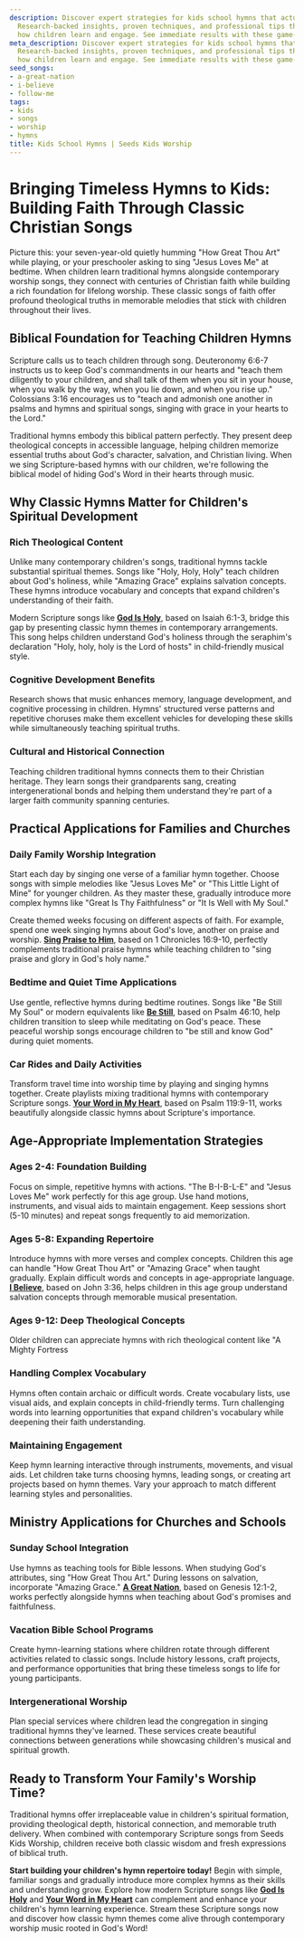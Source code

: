 ```yaml
---
description: Discover expert strategies for kids school hymns that actually work.
  Research-backed insights, proven techniques, and professional tips that transform
  how children learn and engage. See immediate results with these game-changing methods!
meta_description: Discover expert strategies for kids school hymns that actually work.
  Research-backed insights, proven techniques, and professional tips that transform
  how children learn and engage. See immediate results with these game-changing methods!
seed_songs:
- a-great-nation
- i-believe
- follow-me
tags:
- kids
- songs
- worship
- hymns
title: Kids School Hymns | Seeds Kids Worship
---
```

# Bringing Timeless Hymns to Kids: Building Faith Through Classic Christian Songs

Picture this: your seven-year-old quietly humming "How Great Thou Art" while playing, or your preschooler asking to sing "Jesus Loves Me" at bedtime. When children learn traditional hymns alongside contemporary worship songs, they connect with centuries of Christian faith while building a rich foundation for lifelong worship. These classic songs of faith offer profound theological truths in memorable melodies that stick with children throughout their lives.

## Biblical Foundation for Teaching Children Hymns

Scripture calls us to teach children through song. Deuteronomy 6:6-7 instructs us to keep God's commandments in our hearts and "teach them diligently to your children, and shall talk of them when you sit in your house, when you walk by the way, when you lie down, and when you rise up." Colossians 3:16 encourages us to "teach and admonish one another in psalms and hymns and spiritual songs, singing with grace in your hearts to the Lord."

Traditional hymns embody this biblical pattern perfectly. They present deep theological concepts in accessible language, helping children memorize essential truths about God's character, salvation, and Christian living. When we sing Scripture-based hymns with our children, we're following the biblical model of hiding God's Word in their hearts through music.

## Why Classic Hymns Matter for Children's Spiritual Development

### Rich Theological Content
Unlike many contemporary children's songs, traditional hymns tackle substantial spiritual themes. Songs like "Holy, Holy, Holy" teach children about God's holiness, while "Amazing Grace" explains salvation concepts. These hymns introduce vocabulary and concepts that expand children's understanding of their faith.

Modern Scripture songs like **[God Is Holy](https://seedskidsworship.com/product/god-is-holy-isaiah-611-3/)**, based on Isaiah 6:1-3, bridge this gap by presenting classic hymn themes in contemporary arrangements. This song helps children understand God's holiness through the seraphim's declaration "Holy, holy, holy is the Lord of hosts" in child-friendly musical style.

### Cognitive Development Benefits
Research shows that music enhances memory, language development, and cognitive processing in children. Hymns' structured verse patterns and repetitive choruses make them excellent vehicles for developing these skills while simultaneously teaching spiritual truths.

### Cultural and Historical Connection
Teaching children traditional hymns connects them to their Christian heritage. They learn songs their grandparents sang, creating intergenerational bonds and helping them understand they're part of a larger faith community spanning centuries.

## Practical Applications for Families and Churches

### Daily Family Worship Integration
Start each day by singing one verse of a familiar hymn together. Choose songs with simple melodies like "Jesus Loves Me" or "This Little Light of Mine" for younger children. As they master these, gradually introduce more complex hymns like "Great Is Thy Faithfulness" or "It Is Well with My Soul."

Create themed weeks focusing on different aspects of faith. For example, spend one week singing hymns about God's love, another on praise and worship. **[Sing Praise to Him](https://seedskidsworship.com/product/sing-praise-to-him-1-chronicles-169/)**, based on 1 Chronicles 16:9-10, perfectly complements traditional praise hymns while teaching children to "sing praise and glory in God's holy name."

### Bedtime and Quiet Time Applications
Use gentle, reflective hymns during bedtime routines. Songs like "Be Still My Soul" or modern equivalents like **[Be Still](https://seedskidsworship.com/product/seeds-of-praise-vol-3/)**, based on Psalm 46:10, help children transition to sleep while meditating on God's peace. These peaceful worship songs encourage children to "be still and know God" during quiet moments.

### Car Rides and Daily Activities
Transform travel time into worship time by playing and singing hymns together. Create playlists mixing traditional hymns with contemporary Scripture songs. **[Your Word in My Heart](https://seedskidsworship.com/product/your-word-in-my-heart-psalm-1199-11-2/)**, based on Psalm 119:9-11, works beautifully alongside classic hymns about Scripture's importance.

## Age-Appropriate Implementation Strategies

### Ages 2-4: Foundation Building
Focus on simple, repetitive hymns with actions. "The B-I-B-L-E" and "Jesus Loves Me" work perfectly for this age group. Use hand motions, instruments, and visual aids to maintain engagement. Keep sessions short (5-10 minutes) and repeat songs frequently to aid memorization.

### Ages 5-8: Expanding Repertoire
Introduce hymns with more verses and complex concepts. Children this age can handle "How Great Thou Art" or "Amazing Grace" when taught gradually. Explain difficult words and concepts in age-appropriate language. **[I Believe](https://seedskidsworship.com/product/i-believe-john-336/)**, based on John 3:36, helps children in this age group understand salvation concepts through memorable musical presentation.

### Ages 9-12: Deep Theological Concepts
Older children can appreciate hymns with rich theological content like "A Mighty Fortress

### Handling Complex Vocabulary
Hymns often contain archaic or difficult words. Create vocabulary lists, use visual aids, and explain concepts in child-friendly terms. Turn challenging words into learning opportunities that expand children's vocabulary while deepening their faith understanding.

### Maintaining Engagement
Keep hymn learning interactive through instruments, movements, and visual aids. Let children take turns choosing hymns, leading songs, or creating art projects based on hymn themes. Vary your approach to match different learning styles and personalities.

## Ministry Applications for Churches and Schools

### Sunday School Integration
Use hymns as teaching tools for Bible lessons. When studying God's attributes, sing "How Great Thou Art." During lessons on salvation, incorporate "Amazing Grace." **[A Great Nation](https://seedskidsworship.com/product/a-great-nation-genesis-121-2/)**, based on Genesis 12:1-2, works perfectly alongside hymns when teaching about God's promises and faithfulness.

### Vacation Bible School Programs
Create hymn-learning stations where children rotate through different activities related to classic songs. Include history lessons, craft projects, and performance opportunities that bring these timeless songs to life for young participants.

### Intergenerational Worship
Plan special services where children lead the congregation in singing traditional hymns they've learned. These services create beautiful connections between generations while showcasing children's musical and spiritual growth.

## Ready to Transform Your Family's Worship Time?

Traditional hymns offer irreplaceable value in children's spiritual formation, providing theological depth, historical connection, and memorable truth delivery. When combined with contemporary Scripture songs from Seeds Kids Worship, children receive both classic wisdom and fresh expressions of biblical truth.

**Start building your children's hymn repertoire today!** Begin with simple, familiar songs and gradually introduce more complex hymns as their skills and understanding grow. Explore how modern Scripture songs like **[God Is Holy](https://seedskidsworship.com/product/god-is-holy-isaiah-611-3/)** and **[Your Word in My Heart](https://seedskidsworship.com/product/your-word-in-my-heart-psalm-1199-11-2/)** can complement and enhance your children's hymn learning experience. Stream these Scripture songs now and discover how classic hymn themes come alive through contemporary worship music rooted in God's Word!

<script type="application/ld+json">
{
  "@context": "https://schema.org",
  "@type": "Article",
  "headline": "Kids School Hymns",
  "author": {
    "@type": "Organization",
    "name": "Seeds Kids Worship"
  },
  "publisher": {
    "@type": "Organization",
    "name": "Seeds Kids Worship",
    "logo": {
      "@type": "ImageObject",
      "url": "https://seedskidsworship.com/logo.png"
    }
  },
  "datePublished": "2025-09-05T14:27:14.074967",
  "dateModified": "2025-09-05T14:27:14.074988",
  "description": "Discover expert strategies for kids school hymns that actually work. Research-backed insights, proven techniques, and professional tips that transform how child",
  "mainEntityOfPage": {
    "@type": "WebPage",
    "@id": "https://seedskidsworship.com/activities/kids-school-hymns/"
  }
}
</script>

<script type="application/ld+json">
{
  "@context": "https://schema.org",
  "@type": "Product",
  "name": "A Great Nation",
  "description": "Scripture-based worship song helping children memorize God's promise to Abraham about making him into a great nation",
  "url": "https://seedskidsworship.com/product/a-great-nation-genesis-121-2/",
  "brand": {
    "@type": "Brand",
    "name": "Seeds Kids Worship"
  },
  "category": "Children's Christian Music",
  "album": "Trust"
}
</script>

<script type="application/ld+json">
{
  "@context": "https://schema.org",
  "@type": "Product",
  "name": "I Believe",
  "description": "Declaration song about believing in the Son and having eternal life from John 3:36",
  "url": "https://seedskidsworship.com/product/i-believe-john-336/",
  "brand": {
    "@type": "Brand",
    "name": "Seeds Kids Worship"
  },
  "category": "Children's Christian Music",
  "album": "I Believe"
}
</script>

<script type="application/ld+json">
{
  "@context": "https://schema.org",
  "@type": "Product",
  "name": "Follow Me",
  "description": "Based on Jesus' words in Matthew 16:24-25, this song encourages children to deny themselves, take up their cross and follow Him, discovering true life in Christ.",
  "url": "https://seedskidsworship.com/product

